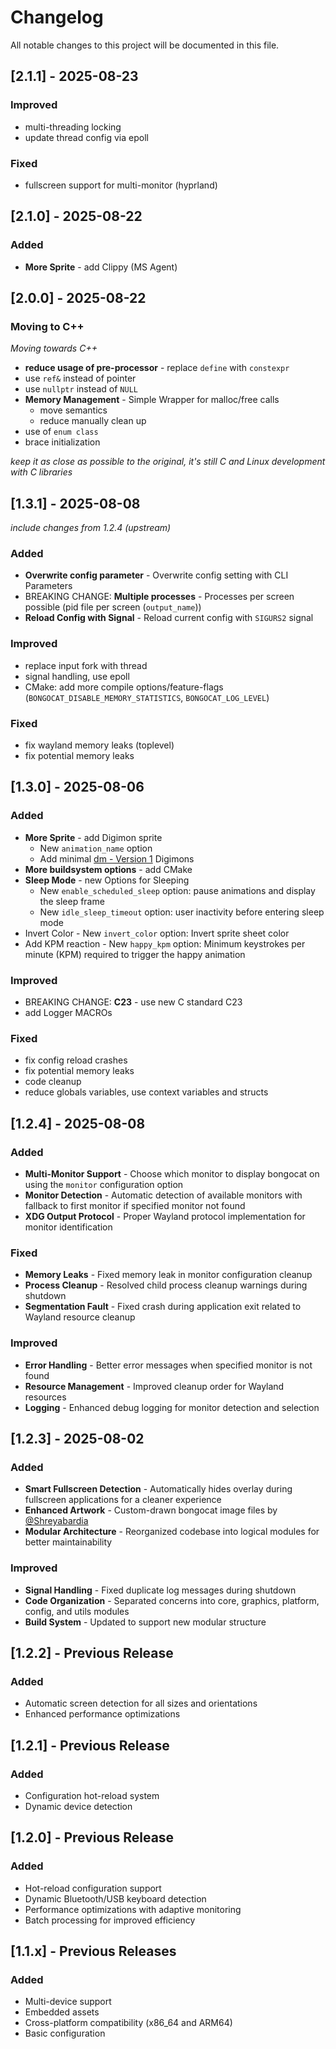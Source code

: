 # Changelog

All notable changes to this project will be documented in this file.

## [2.1.1] - 2025-08-23

### Improved
- multi-threading locking
- update thread config via epoll

### Fixed
- fullscreen support for multi-monitor (hyprland)

## [2.1.0] - 2025-08-22

### Added 

- **More Sprite** - add Clippy (MS Agent)

## [2.0.0] - 2025-08-22

### Moving to C++

_Moving towards C++_

* **reduce usage of pre-processor** - replace `define` with `constexpr`
* use `ref&` instead of pointer
* use `nullptr` instead of `NULL`
* **Memory Management** - Simple Wrapper for malloc/free calls
  * move semantics
  * reduce manually clean up
* use of `enum class`
* brace initialization

_keep it as close as possible to the original, it's still C and Linux development with C libraries_


## [1.3.1] - 2025-08-08

_include changes from 1.2.4 (upstream)_

### Added
- **Overwrite config parameter** - Overwrite config setting with CLI Parameters
- BREAKING CHANGE: **Multiple processes** - Processes per screen possible (pid file per screen (`output_name`))
- **Reload Config with Signal** - Reload current config with `SIGURS2` signal

### Improved
- replace input fork with thread
- signal handling, use epoll
- CMake: add more compile options/feature-flags (`BONGOCAT_DISABLE_MEMORY_STATISTICS`, `BONGOCAT_LOG_LEVEL`)

### Fixed
- fix wayland memory leaks (toplevel)
- fix potential memory leaks


## [1.3.0] - 2025-08-06

### Added
- **More Sprite** - add Digimon sprite
  - New `animation_name` option 
  - Add minimal [dm - Version 1](https://humulos.com/digimon/dm/) Digimons
- **More buildsystem options** - add CMake
- **Sleep Mode** - new Options for Sleeping
  - New `enable_scheduled_sleep` option: pause animations and display the sleep frame
  - New `idle_sleep_timeout` option: user inactivity before entering sleep mode
- Invert Color - New `invert_color` option: Invert sprite sheet color
- Add KPM reaction - New `happy_kpm` option: Minimum keystrokes per minute (KPM) required to trigger the happy animation

### Improved
- BREAKING CHANGE: **C23** - use new C standard C23
- add Logger MACROs

### Fixed
- fix config reload crashes
- fix potential memory leaks
- code cleanup
- reduce globals variables, use context variables and structs

## [1.2.4] - 2025-08-08

### Added
- **Multi-Monitor Support** - Choose which monitor to display bongocat on using the `monitor` configuration option
- **Monitor Detection** - Automatic detection of available monitors with fallback to first monitor if specified monitor not found
- **XDG Output Protocol** - Proper Wayland protocol implementation for monitor identification

### Fixed
- **Memory Leaks** - Fixed memory leak in monitor configuration cleanup
- **Process Cleanup** - Resolved child process cleanup warnings during shutdown
- **Segmentation Fault** - Fixed crash during application exit related to Wayland resource cleanup

### Improved
- **Error Handling** - Better error messages when specified monitor is not found
- **Resource Management** - Improved cleanup order for Wayland resources
- **Logging** - Enhanced debug logging for monitor detection and selection

## [1.2.3] - 2025-08-02

### Added
- **Smart Fullscreen Detection** - Automatically hides overlay during fullscreen applications for a cleaner experience
- **Enhanced Artwork** - Custom-drawn bongocat image files by [@Shreyabardia](https://github.com/Shreyabardia)
- **Modular Architecture** - Reorganized codebase into logical modules for better maintainability

### Improved
- **Signal Handling** - Fixed duplicate log messages during shutdown
- **Code Organization** - Separated concerns into core, graphics, platform, config, and utils modules
- **Build System** - Updated to support new modular structure

## [1.2.2] - Previous Release

### Added
- Automatic screen detection for all sizes and orientations
- Enhanced performance optimizations

## [1.2.1] - Previous Release

### Added
- Configuration hot-reload system
- Dynamic device detection

## [1.2.0] - Previous Release

### Added
- Hot-reload configuration support
- Dynamic Bluetooth/USB keyboard detection
- Performance optimizations with adaptive monitoring
- Batch processing for improved efficiency

## [1.1.x] - Previous Releases

### Added
- Multi-device support
- Embedded assets
- Cross-platform compatibility (x86_64 and ARM64)
- Basic configuration
